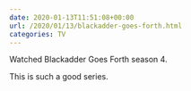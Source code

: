 ```yaml
---
date: 2020-01-13T11:51:08+00:00
url: /2020/01/13/blackadder-goes-forth.html
categories: TV
---
```

Watched Blackadder Goes Forth season 4.

This is such a good series.


